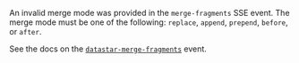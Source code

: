 An invalid merge mode was provided in the `merge-fragments` SSE event. The merge mode must be one of the following: `replace`, `append`, `prepend`, `before`, or `after`.

See the docs on the [`datastar-merge-fragments`](https://data-star.dev/reference/plugins_backend#datastar-merge-fragments) event.